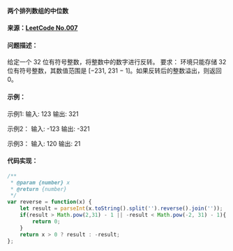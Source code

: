 ﻿#### 两个排列数组的中位数
#### 来源：[LeetCode No.007](https://leetcode-cn.com/problems/reverse-integer/description/)
#### 问题描述：
给定一个 32 位有符号整数，将整数中的数字进行反转。
要求：
环境只能存储 32 位有符号整数，其数值范围是 [−231,  231 − 1]。如果反转后的整数溢出，则返回 0。
#### 示例：
示例1:
输入: 123
输出: 321

示例2：
输入: -123
输出: -321

示例3：
输入: 120
输出: 21

#### 代码实现：
```js
/**
 * @param {number} x
 * @return {number}
 */
var reverse = function(x) {
    let result = parseInt(x.toString().split('').reverse().join(''));
    if(result > Math.pow(2,31) - 1 || -result < Math.pow(-2, 31) - 1){
        return 0;
    }
    return x > 0 ? result : -result;                  
};
```

